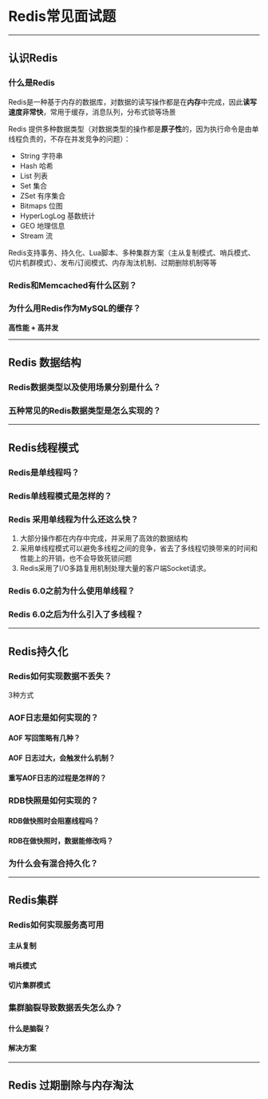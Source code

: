 # Redis常见面试题

---

## 认识Redis

### 什么是Redis

Redis是一种基于内存的数据库，对数据的读写操作都是在**内存**中完成，因此**读写速度非常快**，常用于缓存，消息队列，分布式锁等场景

Redis 提供多种数据类型（对数据类型的操作都是**原子性**的，因为执行命令是由单线程负责的，不存在并发竞争的问题）：

- String 字符串
- Hash 哈希
- List 列表
- Set 集合
- ZSet 有序集合
- Bitmaps 位图
- HyperLogLog 基数统计
- GEO 地理信息
- Stream 流

Redis支持事务、持久化、Lua脚本、多种集群方案（主从复制模式、哨兵模式、切片机群模式）、发布/订阅模式、内存淘汰机制、过期删除机制等等

### Redis和Memcached有什么区别？

### 为什么用Redis作为MySQL的缓存？

**高性能 + 高并发**

---

## Redis 数据结构

### Redis数据类型以及使用场景分别是什么？

### 五种常见的Redis数据类型是怎么实现的？

---

## Redis线程模式

### Redis是单线程吗？

### Redis单线程模式是怎样的？

### Redis 采用单线程为什么还这么快？

1. 大部分操作都在内存中完成，并采用了高效的数据结构
2. 采用单线程模式可以避免多线程之间的竞争，省去了多线程切换带来的时间和性能上的开销，也不会导致死锁问题
3. Redis采用了I/O多路复用机制处理大量的客户端Socket请求。

### Redis 6.0之前为什么使用单线程？

### Redis 6.0之后为什么引入了多线程？

---

## Redis持久化

### Redis如何实现数据不丢失？

3种方式

### AOF日志是如何实现的？

#### AOF 写回策略有几种？

#### AOF 日志过大，会触发什么机制？

#### 重写AOF日志的过程是怎样的？

### RDB快照是如何实现的？

#### RDB做快照时会阻塞线程吗？

#### RDB在做快照时，数据能修改吗？

### 为什么会有混合持久化？

---

## Redis集群

### Redis如何实现服务高可用

#### 主从复制

#### 哨兵模式

#### 切片集群模式

### 集群脑裂导致数据丢失怎么办？

#### 什么是脑裂？

#### 解决方案

---

## Redis 过期删除与内存淘汰
